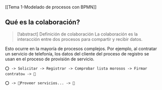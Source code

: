 [[Tema 1-Modelado de procesos con BPMN]]

## Qué es la colaboración?
> [!abstract] Definición de colaboración
> La colaboración es la interacción entre dos procesos para compartir y recibir datos.

Esto ocurre en la mayoría de procesos complejos. Por ejemplo, al contratar un servicio de telefonía, los datos del cliente del proceso de registro se usan en el proceso de provisión de servicio.

```
⭕ -> Solicitar -> Registrar -> Comprobar lista morosos -> Firmar contrato✉️ -> 🔴

⭕ -> 📩Proveer servicios... -> 🔴
```
